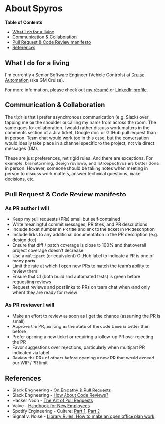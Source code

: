 # About Spyros

**Table of Contents**

- [What I do for a living](#what-i-do-for-a-living)
- [Communication & Collaboration](#communication--collaboration)
- [Pull Request & Code Review manifesto](#pull-request--code-review-manifesto)
- [References](#references)

## What I do for a living

I'm currently a Senior Software Engineer (Vehicle Controls)
at [Cruise Automation](https://getcruise.com) (aka GM Cruise).

For more information, please check out
[my résumé](https://spmaniato.keybase.pub/docs/Spyros_resume.pdf)
or [LinkedIn profile](https://www.linkedin.com/in/spmaniato).

## Communication & Collaboration

The tl;dr is that I prefer asynchronous communication (e.g. Slack) over
tapping me on the shoulder or calling my name from across the room.
The same goes for collaboration.
I would rather discuss work matters in the comments section of a
Jira ticket, Google doc, or GitHub pull request than in person.
Team chat would work too in this case, but the conversation would ideally
take place in a channel specific to the project, not via direct messages (DM).

These are just preferences, not rigid rules. And there are exceptions.
For example, brainstorming, design reviews, and retrospectives are better done in person.
However, someone should be taking notes when meeting in person
to discuss work matters, answer technical questions, make decisions, etc.

## Pull Request & Code Review manifesto

### As PR author I will

* Keep my pull requests (PRs) small but self-contained
* Write meaningful commit messages, PR titles, and PR descriptions
* Include ticket number in PR title and link to the ticket in PR description
* Include links to any additional documentation in the PR description (e.g. design doc)
* Ensure that diff / patch coverage is close to 100% and that overall project coverage doesn’t decrease
* Use a `multipart` (or equivalent) GitHub label to indicate a PR is one of many parts
* Limit the rate at which I open new PRs to match the team’s ability to review them
* Ensure that CI (both build and automated tests) is green before requesting reviews
* Request reviews and post links to PRs on team chat when (and only when) they are ready for review

### As PR reviewer I will

* Make an effort to review as soon as I get the chance (assuming the PR is small)
* Approve the PR, as long as the state of the code base is better than before
* Prefer opening a new ticket or requiring a follow-up PR over rejecting the PR
* Favor suggestions over rejections, particularly when multipart PR indicated via label
* Review the PRs of others before opening a new PR that would exceed our WIP / PR limit

## References

* Slack Engineering -
  [On Empathy & Pull Requests](https://slack.engineering/on-empathy-pull-requests-979e4257d158)
* Slack Engineering -
  [How About Code Reviews?](https://slack.engineering/how-about-code-reviews-2695fb10d034)
* Hacker Noon -
  [The Art of Pull Requests](https://hackernoon.com/the-art-of-pull-requests-6f0f099850f9)
* Valve -
  [Handbook for New Employees](https://steamcdn-a.akamaihd.net/apps/valve/Valve_NewEmployeeHandbook.pdf)
* Spotify Engineering - Culture:
  [Part 1](https://labs.spotify.com/2014/03/27/spotify-engineering-culture-part-1/),
  [Part 2](https://labs.spotify.com/2014/09/20/spotify-engineering-culture-part-2/)
* Signal v. Noise -
  [Library Rules: How to make an open office plan work](https://m.signalvnoise.com/library-rules-how-to-make-an-open-office-plan-work/)
